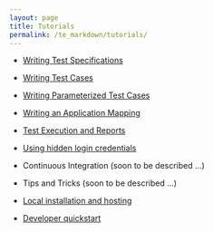 ```yaml
---
layout: page
title: Tutorials
permalink: /te_markdown/tutorials/
---
```


* [Writing Test Specifications](/te_markdown/heroes-create-spec)

* [Writing Test Cases ](/te_markdown/heroes-create-testcase)

* [Writing Parameterized Test Cases ](/te_markdown/heroes-create-parameterized-testcase)

* [Writing an Application Mapping](/te_markdown/heroes-create-aml)

* [Test Execution and Reports ](/te_markdown/heroes-create-testcase-execution)

* [Using hidden login credentials](/te_markdown/define-password) 

* Continuous Integration (soon to be described ...)

* Tips and Tricks (soon to be described ...)

* [Local installation and hosting](/te_markdown/local-setup)

* [Developer quickstart](/te_markdown/developer-quick-start)
